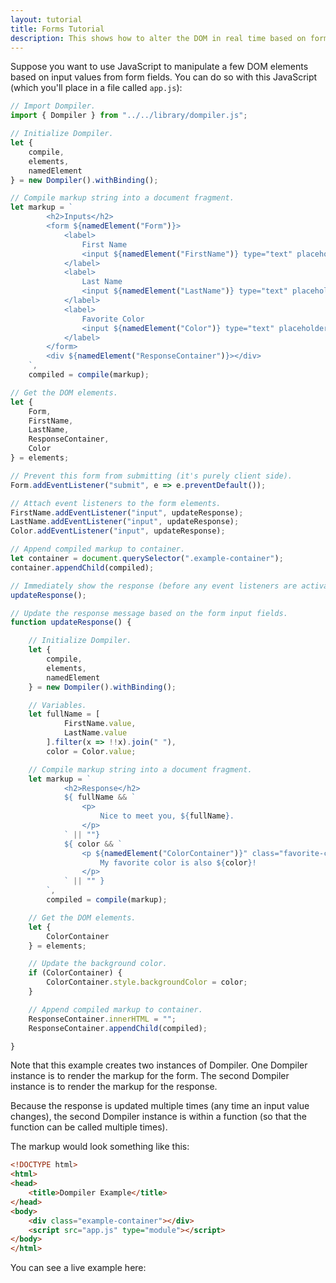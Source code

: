 ```yaml
---
layout: tutorial
title: Forms Tutorial
description: This shows how to alter the DOM in real time based on form fields.
---
```


<link rel="stylesheet" href="/assets/css/tutorial.css" />
<link rel="stylesheet" href="/assets/css/forms-tutorial.css" />

Suppose you want to use JavaScript to manipulate a few DOM elements based on input values from form fields. You can do so with this JavaScript (which you'll place in a file called `app.js`):

```javascript
// Import Dompiler.
import { Dompiler } from "../../library/dompiler.js";

// Initialize Dompiler.
let {
    compile,
    elements,
    namedElement
} = new Dompiler().withBinding();

// Compile markup string into a document fragment.
let markup = `
        <h2>Inputs</h2>
        <form ${namedElement("Form")}>
            <label>
                First Name
                <input ${namedElement("FirstName")} type="text" placeholder="Enter Your First Name" />
            </label>
            <label>
                Last Name
                <input ${namedElement("LastName")} type="text" placeholder="Enter Your Last Name" />
            </label>
            <label>
                Favorite Color
                <input ${namedElement("Color")} type="text" placeholder="For Example, &quot;#f00&quot; or &quot;red&quot;" />
            </label>
        </form>
        <div ${namedElement("ResponseContainer")}></div>
    `,
    compiled = compile(markup);

// Get the DOM elements.
let {
    Form,
    FirstName,
    LastName,
    ResponseContainer,
    Color
} = elements;

// Prevent this form from submitting (it's purely client side).
Form.addEventListener("submit", e => e.preventDefault());

// Attach event listeners to the form elements.
FirstName.addEventListener("input", updateResponse);
LastName.addEventListener("input", updateResponse);
Color.addEventListener("input", updateResponse);

// Append compiled markup to container.
let container = document.querySelector(".example-container");
container.appendChild(compiled);

// Immediately show the response (before any event listeners are activated).
updateResponse();

// Update the response message based on the form input fields.
function updateResponse() {

    // Initialize Dompiler.
    let {
        compile,
        elements,
        namedElement
    } = new Dompiler().withBinding();

    // Variables.
    let fullName = [
            FirstName.value,
            LastName.value
        ].filter(x => !!x).join(" "),
        color = Color.value;

    // Compile markup string into a document fragment.
    let markup = `
            <h2>Response</h2>
            ${ fullName && `
                <p>
                    Nice to meet you, ${fullName}.
                </p>
            ` || ""}
            ${ color && `
                <p ${namedElement("ColorContainer")}" class="favorite-color">
                    My favorite color is also ${color}!
                </p>
            ` || "" }
        `,
        compiled = compile(markup);

    // Get the DOM elements.
    let {
        ColorContainer
    } = elements;

    // Update the background color.
    if (ColorContainer) {
        ColorContainer.style.backgroundColor = color;
    }

    // Append compiled markup to container.
    ResponseContainer.innerHTML = "";
    ResponseContainer.appendChild(compiled);

}
```

Note that this example creates two instances of Dompiler. One Dompiler instance is to render the markup for the form. The second Dompiler instance is to render the markup for the response.

Because the response is updated multiple times (any time an input value changes), the second Dompiler instance is within a function (so that the function can be called multiple times).

The markup would look something like this:

```html
<!DOCTYPE html>
<html>
<head>
    <title>Dompiler Example</title>
</head>
<body>
    <div class="example-container"></div>
    <script src="app.js" type="module"></script>
</body>
</html>
```

You can see a live example here:

<div class="example-container"></div>
<script src="app.js" type="module"></script>